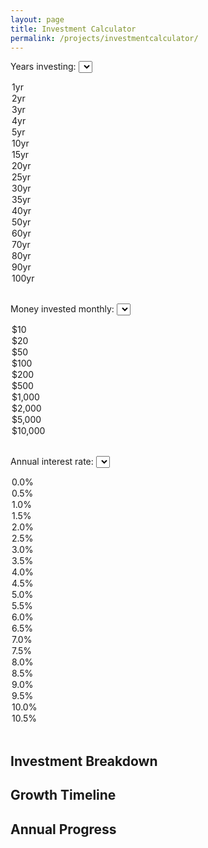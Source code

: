 ```yaml
---
layout: page
title: Investment Calculator
permalink: /projects/investmentcalculator/
---
```


<style>
  button {
    display: none;
  }
</style>
<script src="https://cdn.plot.ly/plotly-3.0.0.min.js" charset="utf-8"></script>

<label for="years">Years investing:</label>
<select id="years" onchange="calculateFutureValue()">
  <option value="1">1yr</option>
  <option value="2">2yr</option>
  <option value="3">3yr</option>
  <option value="4">4yr</option>
  <option value="5">5yr</option>
  <option value="10">10yr</option>
  <option value="15">15yr</option>
  <option value="20" selected="selected" >20yr</option>
  <option value="25">25yr</option>
  <option value="30">30yr</option>
  <option value="35">35yr</option>
  <option value="40">40yr</option>
  <option value="50">50yr</option>
  <option value="60">60yr</option>
  <option value="70">70yr</option>
  <option value="80">80yr</option>
  <option value="90">90yr</option>
  <option value="100">100yr</option>
</select><br>

<label for="monthlyInvestment">Money invested monthly:</label>
<select id="monthlyInvestment" onchange="calculateFutureValue()">
  <option value="10">$10</option>
  <option value="20">$20</option>
  <option value="50">$50</option>
  <option value="100" selected="selected" >$100</option>
  <option value="200">$200</option>
  <option value="500">$500</option>
  <option value="1000">$1,000</option>
  <option value="2000">$2,000</option>
  <option value="5000">$5,000</option>
  <option value="10000">$10,000</option>
</select><br>

<label for="annualInterest">Annual interest rate:</label>
<select id="annualInterest" onchange="calculateFutureValue()">
  <option value="0.0">0.0%</option>
  <option value="0.5">0.5%</option>
  <option value="1.0">1.0%</option>
  <option value="1.5">1.5%</option>
  <option value="2.0">2.0%</option>
  <option value="2.5">2.5%</option>
  <option value="3.0">3.0%</option>
  <option value="3.5">3.5%</option>
  <option value="4.0">4.0%</option>
  <option value="4.5">4.5%</option>
  <option value="5.0" selected="selected" >5.0%</option>
  <option value="5.5">5.5%</option>
  <option value="6.0">6.0%</option>
  <option value="6.5">6.5%</option>
  <option value="7.0">7.0%</option>
  <option value="7.5">7.5%</option>
  <option value="8.0">8.0%</option>
  <option value="8.5">8.5%</option>
  <option value="9.0">9.0%</option>
  <option value="9.5">9.5%</option>
  <option value="10.0">10.0%</option>
  <option value="10.5">10.5%</option>
</select><br>

<div id="result">
  <p id="totalInvestment" style="color: rgb(191, 191, 191);"></p>
  <p id="futureValue" style="color: rgb(63, 127, 255);"></p>
  <p id="profit" style="color: rgb(63, 255, 127);"></p>
</div>

<!-- Add these markdown headings before each chart -->
## Investment Breakdown
<div class="card" id="investmentPie"></div>

## Growth Timeline
<div class="card" id="investmentChart"></div>

## Annual Progress
<div class="card" id="annualChart"></div>

<script>
  function formatCurrency(value) {
    return value.toLocaleString('en-US', {
      style: 'currency',
      currency: 'USD',
      minimumFractionDigits: 2,
      maximumFractionDigits: 2
    });
  }

  function calculateFutureValue() {
    var years = parseFloat(document.getElementById('years').value);
    var monthlyInvestment = parseFloat(document.getElementById('monthlyInvestment').value);
    var annualInterest = parseFloat(document.getElementById('annualInterest').value);

    var monthlyInterestRate = (annualInterest / 100) / 12;
    var totalMonths = years * 12;

    var futureValues = [];
    totalInvestments = [];
    var profits = [];
    var annualFutureValues = [];
    var annualTotalInvestments = [];
    var annualProfits = [];

    var futureValue = 0;
    var totalInvestment = 0;

    for (var i = 0; i < totalMonths; i++) {
      futureValue = (futureValue + monthlyInvestment) * (1 + monthlyInterestRate);
      totalInvestment += monthlyInvestment;

      futureValues.push(futureValue);
      totalInvestments.push(totalInvestment);
      profits.push(futureValue - totalInvestment);

      // Track annual values
      if ((i + 1) % 12 === 0) {
        annualFutureValues.push(futureValue);
        annualTotalInvestments.push(totalInvestment);
        annualProfits.push(futureValue - totalInvestment);
      }
    }

    // Usage remains the same
    document.getElementById('futureValue').innerText = 'Future value: ' + formatCurrency(futureValue);
    document.getElementById('totalInvestment').innerText = 'Total money invested: ' + formatCurrency(totalInvestment);
    document.getElementById('profit').innerText = 'Profit from interests: ' + formatCurrency(futureValue - totalInvestment);

    // Draw the histograms using Plotly
    drawHistogram(futureValues, totalInvestments, profits, totalMonths, 'investmentChart', 'Investment Analysis Over the Months');
    drawHistogram(annualFutureValues, annualTotalInvestments, annualProfits, years, 'annualChart', 'Annual Investment Analysis', totalMonths); // Display all months in the specified years

    // Draw the pie chart
    drawPieChart(totalInvestment, futureValue - totalInvestment);
  }

  function drawHistogram(values, totalInvestments, profits, xLabels, chartId, title, displayMonths = values.length) {
    var months = Array.from({ length: displayMonths }, (_, i) => i + 1); // Start from 1

    var valueTrace = {
      x: months,
      y: values.slice(0, displayMonths),
      type: 'bar',
      name: 'Future value',
      marker: {
        color: 'rgb(63, 127, 255)' // Apple-like blue
      }
    };

    var totalInvestmentTrace = {
      x: months,
      y: totalInvestments.slice(0, displayMonths),
      type: 'bar',
      name: 'Total money invested',
      marker: {
        color: 'rgb(191, 191, 191)' // Light gray
      }
    };

    var profitTrace = {
      x: months,
      y: profits.slice(0, displayMonths),
      type: 'bar',
      name: 'Profit from interests',
      marker: {
        color: 'rgb(63, 255, 127)' // Apple-like green
      }
    };

    var layout = {
      title: '',
      showlegend: true,
      legend: {
        orientation: 'h',
        yanchor: 'bottom',
        y: 1.05,
        xanchor: 'center',
        x: 0.5
      },
      xaxis: {
        title: xLabels === 'Months' ? 'Months' : 'Years',
        color: '#000',
        tickmode: 'array',
        tickvals: months,
        ticktext: months.map(m => (m % 12 === 0) ? Math.floor(m / 12) + ' Yr ' + (m % 12 || 12) + ' Mo' : ''),
        tickfont: {
          family: '"Rubik", -apple-system, BlinkMacSystemFont, "Segoe UI", SegoeUI, "Helvetica Neue", Helvetica, Arial, sans-serif'
        }
      },
      yaxis: {
        title: 'Amount ($)',
        color: '#000',
        tickfont: {
          family: '"Rubik", -apple-system, BlinkMacSystemFont, "Segoe UI", SegoeUI, "Helvetica Neue", Helvetica, Arial, sans-serif'
        }
      },
      paper_bgcolor: '#FFF',
      plot_bgcolor: '#FFF',
      font: {
        family: '"Rubik", -apple-system, BlinkMacSystemFont, "Segoe UI", SegoeUI, "Helvetica Neue", Helvetica, Arial, sans-serif'
      }
    };

    Plotly.newPlot(chartId, [valueTrace, totalInvestmentTrace, profitTrace], layout);
  }

  function drawPieChart(totalInvestment, profit) {
    var pieData = [{
      labels: ['Total money invested', 'Profit from interests'],
      values: [totalInvestment, profit],
      type: 'pie',
      marker: {
        colors: ['rgb(191, 191, 191)', 'rgb(63, 255, 127)'] // Light gray and Apple-like green
      }
    }];

    var pieLayout = {
      title: '',
      showlegend: true,
      legend: {
        orientation: 'h',
        yanchor: 'bottom',
        y: 1.05,
        xanchor: 'center',
        x: 0.5
      },
      paper_bgcolor: '#FFF',
      plot_bgcolor: '#FFF',
      font: {
        family: '"Rubik", -apple-system, BlinkMacSystemFont, "Segoe UI", SegoeUI, "Helvetica Neue", Helvetica, Arial, sans-serif'
      }
    };

    Plotly.newPlot('investmentPie', pieData, pieLayout);
  }

  // Calculate and display histograms with initial values when the page is loaded
  window.onload = calculateFutureValue;
</script>
